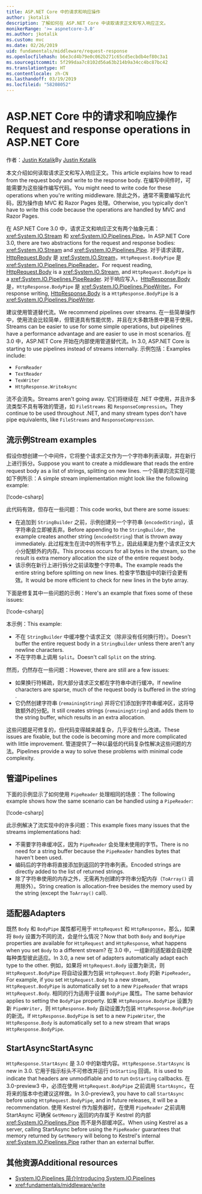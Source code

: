 ```yaml
---
title: ASP.NET Core 中的请求和响应操作
author: jkotalik
description: 了解如何在 ASP.NET Core 中读取请求正文和写入响应正文。
monikerRange: '>= aspnetcore-3.0'
ms.author: jkotalik
ms.custom: mvc
ms.date: 02/26/2019
uid: fundamentals/middleware/request-response
ms.openlocfilehash: b6e3cd4b79e0c062b271c65cd5ecbdb4ef80c3a1
ms.sourcegitcommit: 5f299daa7c8102d56a63b214b9a34cc4bc87bc42
ms.translationtype: HT
ms.contentlocale: zh-CN
ms.lasthandoff: 03/19/2019
ms.locfileid: "58208052"
---
```

# <a name="request-and-response-operations-in-aspnet-core"></a><span data-ttu-id="53d86-103">ASP.NET Core 中的请求和响应操作</span><span class="sxs-lookup"><span data-stu-id="53d86-103">Request and response operations in ASP.NET Core</span></span>

<span data-ttu-id="53d86-104">作者：[Justin Kotalik](https://github.com/jkotalik)</span><span class="sxs-lookup"><span data-stu-id="53d86-104">By [Justin Kotalik](https://github.com/jkotalik)</span></span>

<span data-ttu-id="53d86-105">本文介绍如何读取请求正文和写入响应正文。</span><span class="sxs-lookup"><span data-stu-id="53d86-105">This article explains how to read from the request body and write to the response body.</span></span> <span data-ttu-id="53d86-106">在编写中间件时，可能需要为这些操作编写代码。</span><span class="sxs-lookup"><span data-stu-id="53d86-106">You might need to write code for these operations when you're writing middleware.</span></span> <span data-ttu-id="53d86-107">除此之外，通常不需要编写此代码，因为操作由 MVC 和 Razor Pages 处理。</span><span class="sxs-lookup"><span data-stu-id="53d86-107">Otherwise, you typically don't have to write this code because the operations are handled by MVC and Razor Pages.</span></span>

<span data-ttu-id="53d86-108">在 ASP.NET Core 3.0 中，请求正文和响应正文有两个抽象元素：<xref:System.IO.Stream> 和 <xref:System.IO.Pipelines.Pipe>。</span><span class="sxs-lookup"><span data-stu-id="53d86-108">In ASP.NET Core 3.0, there are two abstractions for the request and response bodies: <xref:System.IO.Stream> and <xref:System.IO.Pipelines.Pipe>.</span></span> <span data-ttu-id="53d86-109">对于请求读取，[HttpRequest.Body](xref:Microsoft.AspNetCore.Http.HttpRequest.Body) 是 <xref:System.IO.Stream>，`HttpRequest.BodyPipe` 是 <xref:System.IO.Pipelines.PipeReader>。</span><span class="sxs-lookup"><span data-stu-id="53d86-109">For request reading, [HttpRequest.Body](xref:Microsoft.AspNetCore.Http.HttpRequest.Body) is a <xref:System.IO.Stream>, and `HttpRequest.BodyPipe` is a <xref:System.IO.Pipelines.PipeReader>.</span></span> <span data-ttu-id="53d86-110">对于响应写入，[HttpResponse.Body](xref:Microsoft.AspNetCore.Http.HttpResponse.Body) 是，`HttpResponse.BodyPipe` 是 <xref:System.IO.Pipelines.PipeWriter>。</span><span class="sxs-lookup"><span data-stu-id="53d86-110">For response writing, [HttpResponse.Body](xref:Microsoft.AspNetCore.Http.HttpResponse.Body) is a `HttpResponse.BodyPipe` is a <xref:System.IO.Pipelines.PipeWriter>.</span></span>

<span data-ttu-id="53d86-111">建议使用管道替代流。</span><span class="sxs-lookup"><span data-stu-id="53d86-111">We recommend pipelines over streams.</span></span> <span data-ttu-id="53d86-112">在一些简单操作中，使用流会比较简单，但管道具有性能优势，并且在大多数场景中更易于使用。</span><span class="sxs-lookup"><span data-stu-id="53d86-112">Streams can be easier to use for some simple operations, but pipelines have a performance advantage and are easier to use in most scenarios.</span></span> <span data-ttu-id="53d86-113">在 3.0 中，ASP.NET Core 开始在内部使用管道替代流。</span><span class="sxs-lookup"><span data-stu-id="53d86-113">In 3.0, ASP.NET Core is starting to use pipelines instead of streams internally.</span></span> <span data-ttu-id="53d86-114">示例包括：</span><span class="sxs-lookup"><span data-stu-id="53d86-114">Examples include:</span></span>

- `FormReader`
- `TextReader`
- `TexWriter`
- `HttpResponse.WriteAsync`

<span data-ttu-id="53d86-115">流不会消失。</span><span class="sxs-lookup"><span data-stu-id="53d86-115">Streams aren't going away.</span></span> <span data-ttu-id="53d86-116">它们将继续在 .NET 中使用，并且许多流类型不具有等效的管道，如 `FileStreams` 和 `ResponseCompression`。</span><span class="sxs-lookup"><span data-stu-id="53d86-116">They continue to be used throughout .NET, and many stream types don't have pipe equivalents, like `FileStreams` and `ResponseCompression`.</span></span>

## <a name="stream-examples"></a><span data-ttu-id="53d86-117">流示例</span><span class="sxs-lookup"><span data-stu-id="53d86-117">Stream examples</span></span>

<span data-ttu-id="53d86-118">假设你想创建一个中间件，它将整个请求正文作为一个字符串列表读取，并在新行上进行拆分。</span><span class="sxs-lookup"><span data-stu-id="53d86-118">Suppose you want to create a middleware that reads the entire request body as a list of strings, splitting on new lines.</span></span> <span data-ttu-id="53d86-119">一个简单的流实现可能如下例所示：</span><span class="sxs-lookup"><span data-stu-id="53d86-119">A simple stream implementation might look like the following example:</span></span>

[!code-csharp[](request-response/samples/3.x/RequestResponseSample/Startup.cs?name=GetListOfStringsFromStream)]

<span data-ttu-id="53d86-120">此代码有效，但存在一些问题：</span><span class="sxs-lookup"><span data-stu-id="53d86-120">This code works, but there are some issues:</span></span>

- <span data-ttu-id="53d86-121">在追加到 `StringBuilder` 之前，示例创建另一个字符串 (`encodedString`)，该字符串会立即被丢弃。</span><span class="sxs-lookup"><span data-stu-id="53d86-121">Before appending to the `StringBuilder`, the example creates another string (`encodedString`) that is thrown away immediately.</span></span> <span data-ttu-id="53d86-122">此过程发生在流中的所有字节上，因此结果是为整个请求正文大小分配额外的内存。</span><span class="sxs-lookup"><span data-stu-id="53d86-122">This process occurs for all bytes in the stream, so the result is extra memory allocation the size of the entire request body.</span></span>
- <span data-ttu-id="53d86-123">该示例在新行上进行拆分之前读取整个字符串。</span><span class="sxs-lookup"><span data-stu-id="53d86-123">The example reads the entire string before splitting on new lines.</span></span> <span data-ttu-id="53d86-124">检查字节数组中的新行会更有效。</span><span class="sxs-lookup"><span data-stu-id="53d86-124">It would be more efficient to check for new lines in the byte array.</span></span>

<span data-ttu-id="53d86-125">下面是修复其中一些问题的示例：</span><span class="sxs-lookup"><span data-stu-id="53d86-125">Here's an example that fixes some of these issues:</span></span>

[!code-csharp[](request-response/samples/3.x/RequestResponseSample/Startup.cs?name=GetListOfStringsFromStreamMoreEfficient)]

<span data-ttu-id="53d86-126">本示例：</span><span class="sxs-lookup"><span data-stu-id="53d86-126">This example:</span></span>

- <span data-ttu-id="53d86-127">不在 `StringBuilder` 中缓冲整个请求正文（除非没有任何换行符）。</span><span class="sxs-lookup"><span data-stu-id="53d86-127">Doesn't buffer the entire request body in a `StringBuilder` unless there aren't any newline characters.</span></span>
- <span data-ttu-id="53d86-128">不在字符串上调用 `Split`。</span><span class="sxs-lookup"><span data-stu-id="53d86-128">Doesn't call `Split` on the string.</span></span>

<span data-ttu-id="53d86-129">然而，仍然存在一些问题：</span><span class="sxs-lookup"><span data-stu-id="53d86-129">However, there are still are a few issues:</span></span>

- <span data-ttu-id="53d86-130">如果换行符稀疏，则大部分请求正文都在字符串中进行缓冲。</span><span class="sxs-lookup"><span data-stu-id="53d86-130">If newline characters are sparse, much of the request body is buffered in the string .</span></span>
- <span data-ttu-id="53d86-131">它仍然创建字符串 (`remainingString`) 并将它们添加到字符串缓冲区，这将导致额外的分配。</span><span class="sxs-lookup"><span data-stu-id="53d86-131">It still creates strings (`remainingString`) and adds them to the string buffer, which results in an extra allocation.</span></span>

<span data-ttu-id="53d86-132">这些问题是可修复的，但代码变得越来越复杂，几乎没有什么改进。</span><span class="sxs-lookup"><span data-stu-id="53d86-132">These issues are fixable, but the code is becoming more and more complicated with little improvement.</span></span> <span data-ttu-id="53d86-133">管道提供了一种以最低的代码复杂性解决这些问题的方法。</span><span class="sxs-lookup"><span data-stu-id="53d86-133">Pipelines provide a way to solve these problems with minimal code complexity.</span></span>

## <a name="pipelines"></a><span data-ttu-id="53d86-134">管道</span><span class="sxs-lookup"><span data-stu-id="53d86-134">Pipelines</span></span>

<span data-ttu-id="53d86-135">下面的示例显示了如何使用 `PipeReader` 处理相同的场景：</span><span class="sxs-lookup"><span data-stu-id="53d86-135">The following example shows how the same scenario can be handled using a `PipeReader`:</span></span>

[!code-csharp[](request-response/samples/3.x/RequestResponseSample/Startup.cs?name=GetListOfStringFromPipe)]

<span data-ttu-id="53d86-136">此示例解决了流实现中的许多问题：</span><span class="sxs-lookup"><span data-stu-id="53d86-136">This example fixes many issues that the streams implementations had:</span></span>

- <span data-ttu-id="53d86-137">不需要字符串缓冲区，因为 `PipeReader` 会处理未使用的字节。</span><span class="sxs-lookup"><span data-stu-id="53d86-137">There is no need for a string buffer because the `PipeReader` handles bytes that haven't been used.</span></span>
- <span data-ttu-id="53d86-138">编码后的字符串将直接添加到返回的字符串列表。</span><span class="sxs-lookup"><span data-stu-id="53d86-138">Encoded strings are directly added to the list of returned strings.</span></span>
- <span data-ttu-id="53d86-139">除了字符串使用的内存之外，无需再为创建的字符串分配内存（`ToArray()` 调用除外）。</span><span class="sxs-lookup"><span data-stu-id="53d86-139">String creation is allocation-free besides the memory used by the string (except the `ToArray()` call).</span></span>

## <a name="adapters"></a><span data-ttu-id="53d86-140">适配器</span><span class="sxs-lookup"><span data-stu-id="53d86-140">Adapters</span></span>

<span data-ttu-id="53d86-141">既然 `Body` 和 `BodyPipe` 属性都可用于 `HttpRequest` 和 `HttpResponse`，那么，如果将 `Body` 设置为不同的流，会是什么情况？</span><span class="sxs-lookup"><span data-stu-id="53d86-141">Now that both `Body` and `BodyPipe` properties are available for `HttpRequest` and `HttpResponse`, what happens when you set `Body` to a different stream?</span></span> <span data-ttu-id="53d86-142">在 3.0 中，一组新的适配器会自动使每种类型彼此适应。</span><span class="sxs-lookup"><span data-stu-id="53d86-142">In 3.0, a new set of adapters automatically adapt each type to the other.</span></span> <span data-ttu-id="53d86-143">例如，如果将 `HttpRequest.Body` 设置为新流，则 `HttpRequest.BodyPipe` 将自动设置为包装 `HttpRequest.Body` 的新 `PipeReader`。</span><span class="sxs-lookup"><span data-stu-id="53d86-143">For example, if you set `HttpRequest.Body` to a new stream, `HttpRequest.BodyPipe` is automatically set to a new `PipeReader` that wraps `HttpRequest.Body`.</span></span> <span data-ttu-id="53d86-144">相同的行为适用于设置 `BodyPipe` 属性。</span><span class="sxs-lookup"><span data-stu-id="53d86-144">The same behavior applies to setting the `BodyPipe` property.</span></span> <span data-ttu-id="53d86-145">如果 `HttpResponse.BodyPipe` 设置为新 `PipeWriter`，则 `HttpResponse.Body` 自动设置为包装 `HttpResponse.BodyPipe` 的新流。</span><span class="sxs-lookup"><span data-stu-id="53d86-145">If `HttpResponse.BodyPipe` is set to a new `PipeWriter`, the `HttpResponse.Body` is automatically set to a new stream that wraps `HttpResponse.BodyPipe`.</span></span>

## <a name="startasync"></a><span data-ttu-id="53d86-146">StartAsync</span><span class="sxs-lookup"><span data-stu-id="53d86-146">StartAsync</span></span>

<span data-ttu-id="53d86-147">`HttpResponse.StartAsync` 是 3.0 中的新增内容。</span><span class="sxs-lookup"><span data-stu-id="53d86-147">`HttpResponse.StartAsync` is new in 3.0.</span></span> <span data-ttu-id="53d86-148">它用于指示标头不可修改并运行 `OnStarting` 回调。</span><span class="sxs-lookup"><span data-stu-id="53d86-148">It is used to indicate that headers are unmodifiable and to run `OnStarting` callbacks.</span></span> <span data-ttu-id="53d86-149">在 3.0-preview3 中，必须在使用 `HttpRequest.BodyPipe` 之前调用 `StartAsync`，在将来的版本中也建议这样做。</span><span class="sxs-lookup"><span data-stu-id="53d86-149">In 3.0-preview3, you have to call `StartAsync` before using `HttpRequest.BodyPipe`, and in future releases, it will be a recommendation.</span></span> <span data-ttu-id="53d86-150">使用 Kestrel 作为服务器时，在使用 `PipeReader` 之前调用 StartAsync 可确保 `GetMemory` 返回的内存属于 Kestrel 的内部 <xref:System.IO.Pipelines.Pipe> 而不是外部缓冲区。</span><span class="sxs-lookup"><span data-stu-id="53d86-150">When using Kestrel as a server, calling StartAsync before using the `PipeReader` guarantees that memory returned by `GetMemory` will belong to Kestrel's internal <xref:System.IO.Pipelines.Pipe> rather than an external buffer.</span></span>

## <a name="additional-resources"></a><span data-ttu-id="53d86-151">其他资源</span><span class="sxs-lookup"><span data-stu-id="53d86-151">Additional resources</span></span>

- [<span data-ttu-id="53d86-152">System.IO.Pipelines 简介</span><span class="sxs-lookup"><span data-stu-id="53d86-152">Introducing System.IO.Pipelines</span></span>](https://devblogs.microsoft.com/dotnet/system-io-pipelines-high-performance-io-in-net/)
- <xref:fundamentals/middleware/write>